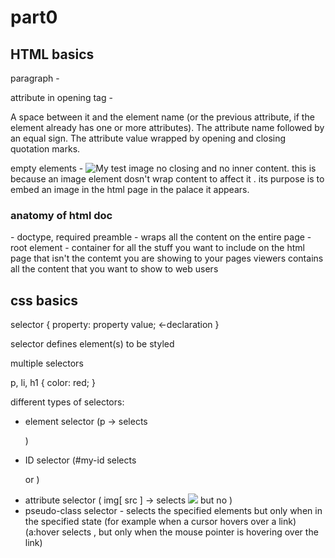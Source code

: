 # part0

## HTML basics

paragraph - <p></p>
attribute in opening tag -  <p class="editor-note"></p>
    A space between it and the element name (or the previous attribute, if the element already has one or more attributes).
    The attribute name followed by an equal sign.
    The attribute value wrapped by opening and closing quotation marks.

empty elements - <img src="images/firefox-icon.png" alt="My test image">
    no closing </img> and no inner content. this is because an image element dosn't wrap content to affect it . its purpose is to embed an image in the html page in the palace it appears.

### anatomy of html doc
<!DOCTYPE html> - doctype, required preamble
<html></html> - wraps all the content on the entire page - root element
<head></head> - container for all the stuff you want to include on the html page that isn't the contemt you are showing to your pages viewers
<body></body> contains all the content that you want to show to web users


## css basics

selector {
    property: property value; <-declaration
}

selector defines element(s) to be styled

multiple selectors

p, li, h1 {
  color: red;
}

different types of selectors:

- element selector (p -> selects <p>)
- ID selector (#my-id selects <p id="my-di"> or <a id="my_id">)
- attribute selector ( img[ src ] -> selects <img src="myimage.png"> but no <img>)
- pseudo-class selector - selects the specified elements but only when in the specified state (for example when a cursor hovers over a link) (a:hover selects <a>, but only when the mouse pointer is hovering over the link)